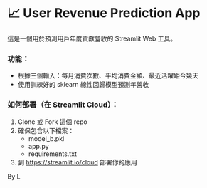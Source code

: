 
# 📈 User Revenue Prediction App

這是一個用於預測用戶年度貢獻營收的 Streamlit Web 工具。

### 功能：

- 根據三個輸入：每月消費次數、平均消費金額、最近活躍距今幾天
- 使用訓練好的 sklearn 線性回歸模型預測年營收

### 如何部署（在 Streamlit Cloud）：

1. Clone 或 Fork 這個 repo
2. 確保包含以下檔案：
   - model_b.pkl
   - app.py
   - requirements.txt
3. 到 https://streamlit.io/cloud 部署你的應用

By L
